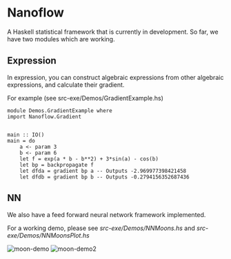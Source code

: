 # Nanoflow

A Haskell statistical framework that is currently in development.
So far, we have two modules which are working. 

## Expression

In expression, you can construct algebraic expressions from other algebraic expressions, and calculate their gradient.

For example (see src-exe/Demos/GradientExample.hs)

    module Demos.GradientExample where
    import Nanoflow.Gradient


    main :: IO()
    main = do
        a <- param 3
        b <- param 6
        let f = exp(a * b - b**2) + 3*sin(a) - cos(b)
        let bp = backpropagate f
        let dfda = gradient bp a -- Outputs -2.969977398421458
        let dfdb = gradient bp b -- Outputs -0.2794156352687436


## NN

We also have a feed forward neural network framework implemented. 

For a working demo, please see *src-exe/Demos/NNMoons.hs* and *src-exe/Demos/NNMoonsPlot.hs*

![moon-demo](https://github.com/lesserfish/nanoflow/assets/73536889/3664541f-564e-4a18-8448-52019edc7e6c)
![moon-demo2](https://github.com/lesserfish/nanoflow/assets/73536889/38af635c-1c3b-4508-befd-95ac37ceadba)
